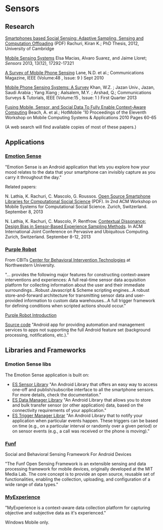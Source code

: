 # Sensors

## Research

[Smartphones based Social Sensing: Adaptive Sampling, Sensing and
Computation
Offloading](https://www.cl.cam.ac.uk/~cm542/phds/kiranrachuri.pdf)
(PDF) Rachuri, Kiran K.; PhD Thesis, 2012, University of Cambridge

[Mobile Sensing Systems](http://dx.doi.org/10.3390/s131217292) Elsa Macias, Alvaro
Suarez, and Jaime Lloret; *Sensors* 2013, 13(12), 17292-17321

[A Survey of Mobile Phone Sensing](http://dx.doi.org/10.1109/MCOM.2010.5560598) Lane,
N.D. et al.; Communications Magazine, IEEE (Volume:48 , Issue: 9 )
Sept 2010

[Mobile Phone Sensing Systems: A
Survey](http://dx.doi.org/10.1109/SURV.2012.031412.00077) Khan, W.Z. ; Jazan Univ.,
Jazan, Saudi Arabia ; Yang Xiang ; Aalsalem, M.Y. ; Arshad, Q.;
Communications Surveys & Tutorials, IEEE (Volume:15 , Issue: 1 ) First
Quarter 2013

[Fusing Mobile, Sensor, and Social Data To Fully Enable Context-Aware
Computing](http://dx.doi.org/10.1145/1734583.1734599) Beach, A. et al.; HotMobile
'10 Proceedings of the Eleventh Workshop on Mobile Computing Systems &
Applications 2010 Pages 60-65

(A web search will find available copies of most of these papers.)

## Applications

### [Emotion Sense](http://www.emotionsense.org/)

"Emotion Sense is an Android application that lets you explore how
your mood relates to the data that your smartphone can invisibly
capture as you carry it throughout the day."

Related papers:

N. Lathia, K. Rachuri, C. Mascolo, G. Roussos. [Open Source Smartphone
Libraries for Computational Social
Science](http://www.cl.cam.ac.uk/~nkl25/publications/papers/lathia_mcss2013.pdf)
(PDF). In 2nd ACM Workshop on Mobile Systems for Computational Social
Science. Zurich, Switzerland. September 8, 2013

N. Lathia, K. Rachuri, C. Mascolo, P. Rentfrow. [Contextual
Dissonance: Design Bias in Sensor-Based Experience Sampling
Methods](http://www.cl.cam.ac.uk/~nkl25/publications/papers/lathia_ubicomp13.pdf). In
ACM International Joint Conference on Pervasive and Ubiquitous
Computing. Zurich, Switzerland. September 8-12, 2013


### [Purple Robot](http://tech.cbits.northwestern.edu/purple-robot/)

From CBITs [Center for Behavioral Intervention
Technologies](http://cbits.northwestern.edu/) at Northwestern
University.

"... provides the following major features for constructing
context-aware interventions and experiences: A full real-time sensor
data acquisition platform for collecting information about the user
and their immediate surroundings...Robust Javascript & Scheme
scripting engines...A robust store-and-forward architecture for
transmitting sensor data and user-provided information to custom data
warehouses...A full trigger framework for defining conditions when
scripted actions should occur."

[Purple Robot Introduction](http://tech.cbits.northwestern.edu/2013/01/purple-robot-introduction/)

[Source code](https://github.com/cbitstech/Purple-Robot-Manager)
"Android app for providing automation and management services to apps
not supporting the full Android feature set (background processing,
notifications, etc.)."

## Libraries and Frameworks

### Emotion Sense libs

The Emotion Sense application is built on:

* [ES Sensor Library](https://github.com/nlathia/SensorManager) "An Android Library that offers an easy way to access one-off and publish/subscribe interface to all the smartphone sensors. For more details, check the documentation."
* [ES Data Manager Library](https://github.com/nlathia/SensorDataManager) "An Android Library that allows you to store and bulk transfer sensor (or other application) data, based on the connectivity requirements of your application."
* [ES Trigger Manager Librar](https://github.com/nlathia/TriggerManager) "An Android Library that to notify your application when particular events happen. These triggers can be based on time (e.g., on a particular interval or randomly over a given period) or on sensor events (e.g., a call was received or the phone is moving)."

### [Funf](http://www.funf.org/)

Social and Behavioral Sensing Framework For Android Devices

"The Funf Open Sensing Framework is an extensible sensing and data
processing framework for mobile devices, originally developed at the
MIT Media Lab. The core concept is to provide an open source, reusable
set of functionalities, enabling the collection, uploading, and
configuration of a wide range of data types."

### [MyExperience](http://myexperience.sourceforge.net/)

"MyExperience is a context-aware data collection platform for
capturing objective and subjective data as it's experienced."

Windows Mobile only.

